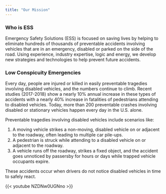 ```yaml
---
title: "Our Mission"
---
```

### Who is ESS
Emergency Safety Solutions (ESS) is focused on saving lives by helping to eliminate hundreds of thousands of preventable accidents involving vehicles that are in an emergency, disabled or parked on the side of the road. Using experience, industry expertise, logic and energy, we develop new strategies and technologies to help prevent future accidents.

### Low Conspicuity Emergencies
Every day, people are injured or killed in easily preventable tragedies involving disabled vehicles, and the numbers continue to climb. Recent studies (2017-2018) show a nearly 10% annual increase in these types of accidents with a nearly 40% increase in fatalities of pedestrians attending to disabled vehicles. Today, more than 200 preventable crashes involving disabled or stationary vehicles happen every day in the U.S. alone.

Preventable tragedies involving disabled vehicles include scenarios like:

1. A moving vehicle strikes a non-moving, disabled vehicle on or adjacent to the roadway, often leading to multiple car pile-ups.
2. A pedestrian is struck while attending to a disabled vehicle on or adjacent to the roadway.
3. A vehicle runs off the roadway, strikes a fixed object, and the accident goes unnoticed by passersby for hours or days while trapped vehicle occupants expire.

These accidents occur when drivers do not notice disabled vehicles in time to safely react.

{{< youtube NZDNw0UGNno >}} 
